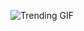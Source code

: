 ![Trending GIF](https://media4.giphy.com/media/v1.Y2lkPThiYjIxNzcybXltbWkwZXV2NWZsaGg0Mzh3ZGdzajdhdGY1M29yNHg3czhsMzVqaiZlcD12MV9naWZzX3NlYXJjaCZjdD1n/MT5UUV1d4CXE2A37Dg/giphy.gif)
